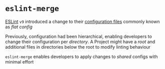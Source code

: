 # `eslint-merge`

[ESLint](https://github.com/eslint/eslint) `v9` introduced a change to their [configuration files](https://eslint.org/docs/latest/use/configure/configuration-files) commonly known as _flat config_

Previously, configuration had been hierarchical, enabling developers to change their configuration per _directory_. A Project might have a _root_ and additional files in directories below the root to modify linting behaviour

`eslint-merge` enables developers to apply changes to _shared_ configs with minimal effort
